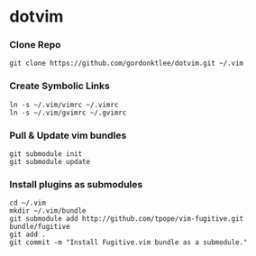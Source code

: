 # dotvim

### Clone Repo
    git clone https://github.com/gordonktlee/dotvim.git ~/.vim

### Create Symbolic Links
    ln -s ~/.vim/vimrc ~/.vimrc
    ln -s ~/.vim/gvimrc ~/.gvimrc

### Pull & Update vim bundles
    git submodule init
    git submodule update

### Install plugins as submodules
    cd ~/.vim
    mkdir ~/.vim/bundle
    git submodule add http://github.com/tpope/vim-fugitive.git bundle/fugitive
    git add .
    git commit -m "Install Fugitive.vim bundle as a submodule."
